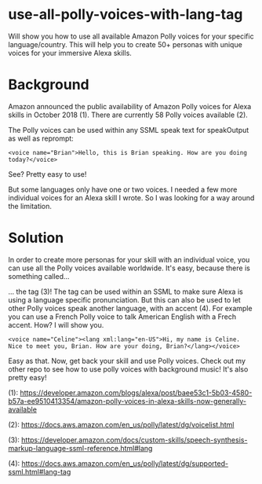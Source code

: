 # use-all-polly-voices-with-lang-tag
Will show you how to use all available Amazon Polly voices for your specific language/country. This will help you to create 50+ personas with unique voices for your immersive Alexa skills.

# Background
Amazon announced the public availability of Amazon Polly voices for Alexa skills in October 2018 (1). There are currently 58 Polly voices available (2). 

The Polly voices can be used within any SSML speak text for speakOutput as well as reprompt: 

`<voice name="Brian">Hello, this is Brian speaking. How are you doing today?</voice>`

See? Pretty easy to use!

But some languages only have one or two voices. I needed a few more individual voices for an Alexa skill I wrote. So I was looking for a way around the limitation.

# Solution

In order to create more personas for your skill with an individual voice, you can use all the Polly voices available worldwide. It's easy, because there is something called...

... the <lang> tag (3)! The <lang> tag can be used within an SSML to make sure Alexa is using a language specific pronunciation. But this can also be used to let other Polly voices speak another language, with an accent (4). For example you can use a French Polly voice to talk American English with a Frech accent. How? I will show you.
  
`<voice name="Celine"><lang xml:lang="en-US">Hi, my name is Celine. Nice to meet you, Brian. How are your doing, Brian?</lang></voice>`

Easy as that. Now, get back your skill and use Polly voices. Check out my other repo to see how to use polly voices with background music! It's also pretty easy!

  
  (1): https://developer.amazon.com/blogs/alexa/post/baee53c1-5b03-4580-b57a-ee9510413354/amazon-polly-voices-in-alexa-skills-now-generally-available
  
  (2): https://docs.aws.amazon.com/en_us/polly/latest/dg/voicelist.html
  
  (3): https://developer.amazon.com/docs/custom-skills/speech-synthesis-markup-language-ssml-reference.html#lang
  
  (4): https://docs.aws.amazon.com/en_us/polly/latest/dg/supported-ssml.html#lang-tag
